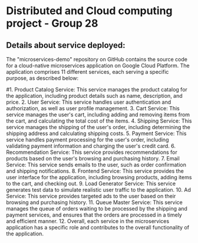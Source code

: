 # Distributed and Cloud computing project - Group 28

## Details about service deployed:
The "microservices-demo" repository on GitHub contains the source code for a cloud-native microservices application on Google Cloud Platform. The application comprises 11 different services, each serving a specific purpose, as described below:

#1. Product Catalog Service: This service manages the product catalog for the application, including product details such as name, description, and price.
2. User Service: This service handles user authentication and authorization, as well as user profile management.
3. Cart Service: This service manages the user's cart, including adding and removing items from the cart, and calculating the total cost of the items.
4. Shipping Service: This service manages the shipping of the user's order, including determining the shipping address and calculating shipping costs.
5. Payment Service: This service handles payment processing for the user's order, including validating payment information and charging the user's credit card.
6. Recommendation Service: This service provides recommendations for products based on the user's browsing and purchasing history.
7. Email Service: This service sends emails to the user, such as order confirmation and shipping notifications.
8. Frontend Service: This service provides the user interface for the application, including browsing products, adding items to the cart, and checking out.
9. Load Generator Service: This service generates test data to simulate realistic user traffic to the application.
10. Ad Service: This service provides targeted ads to the user based on their browsing and purchasing history.
11. Queue Master Service: This service manages the queue of orders waiting to be processed by the shipping and payment services, and ensures that the orders are processed in a timely and efficient manner.
12. Overall, each service in the microservices application has a specific role and contributes to the overall functionality of the application.
